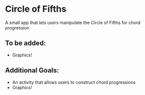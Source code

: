 # Circle of Fifths
A small app that lets users manipulate the Circle of Fifths for chord progression
## To be added:
* Graphics!
## Additional Goals:
* An activity that allows users to construct chord progressions
* Graphics!